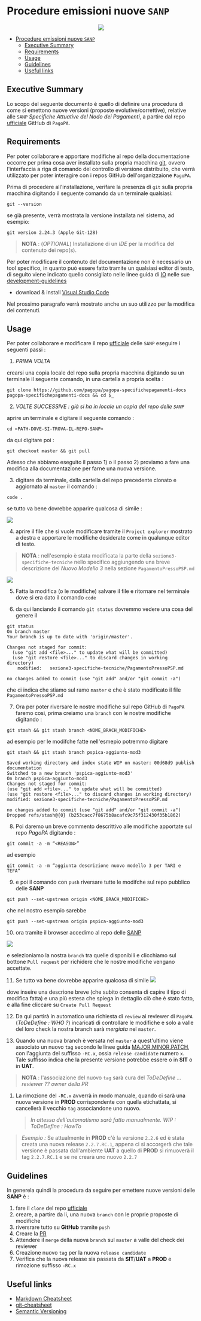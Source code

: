 # Procedure emissioni nuove `SANP`

<p align="center">
  <img src="pagoPA.png" />
</p>

- [Procedure emissioni nuove `SANP`](#procedure-emissioni-nuove-sanp)
  - [Executive Summary](#executive-summary)
  - [Requirements](#requirements)
  - [Usage](#usage)
  - [Guidelines](#guidelines)
  - [Useful links](#useful-links)

## Executive Summary

Lo scopo del seguente documento è quello di definire una procedura di come si emettono nuove versioni (proposte evolutive/correttive), relative alle `SANP` _Specifiche Attuative del Nodo dei Pagamenti_, a partire dal repo [ufficiale](https://github.com/pagopa/pagopa-specifichepagamenti-docs) GitHub di `PagoPA`.

## Requirements

Per poter collaborare e apportare modifiche al repo della documentazione occorre per prima cosa aver installato sulla propria macchina [git](https://git-scm.com/downloads), ovvero l'interfaccia a riga di comando del controllo di versione distribuito, che verrà utilizzato per poter interagire con i repos GitHub dell'organizzaione `PagoPA`.

Prima di procedere all'installazione, verifare la presenza di `git` sulla propria macchina digitando il seguente comando da un terminale qualsiasi:

```
git --version
```

se già presente, verrà mostrata la versione installata nel sistema, ad esempio:

```
git version 2.24.3 (Apple Git-128)
```

> **NOTA** : (_OPTIONAL_) Installazione di un _IDE_ per la modifica del contenuto dei repo(s).

Per poter modificare il contenuto del documentazione non è necessario un tool specifico, in quanto può essere fatto tramite un qualsiasi editor di testo, di seguito viene indicato quello consigliato nelle linee guida di [IO](https://io.italia.it/) nelle sue [development-guidelines](https://github.com/pagopa/io-handbook/blob/master/development-guidelines.md#editors-code-formatting-linting)

- download & install [Visual Studio Code](https://code.visualstudio.com/)

Nel prossimo paragrafo verrà mostrato anche un suo utilizzo per la modifica dei contenuti.

## Usage

Per poter collaborare e modificare il repo [ufficiale](https://github.com/pagopa/pagopa-specifichepagamenti-docs) delle `SANP` eseguire i seguenti passi :

1. _PRIMA VOLTA_

crearsi una copia locale del repo sulla propria macchina digitando su un terminale il seguente comando, in una cartella a propria scelta :

```
git clone https://github.com/pagopa/pagopa-specifichepagamenti-docs pagopa-specifichepagamenti-docs && cd $_
```

2. _VOLTE SUCCESSIVE : già si ha in locale un copia del repo delle `SANP`_

aprire un terminale e digitare il seguente comando :

```
cd <PATH-DOVE-SI-TROVA-IL-REPO-SANP>
```

da qui digitare poi :

```
git checkout master && git pull
```

Adesso che abbiamo eseguito il passo 1) o il passo 2) proviamo a fare una modifica alla documentazione per farne una nuova versione.

3. digitare da terminale, dalla cartella del repo precedente clonato e aggiornato al `master` il comando :

```
code .
```

se tutto va bene dovrebbe apparire qualcosa di simile :

![](2020-10-09-11-04-10.png)

4. aprire il file che si vuole modificare tramite il `Project explorer` mostrato a destra e apportare le modifiche desiderate come in qualunque editor di testo.

> **NOTA** : nell'esempio è stata modificata la parte della `sezione3-specifiche-tecniche` nello specifico aggiungendo una breve descrizione del _Nuovo Modello 3_ nella sezione `PagamentoPressoPSP.md`

![](2020-10-09-13-01-55.png)

5. Fatta la modifica (o le modifiche) salvare il file e ritornare nel terminale dove si era dato il comando `code`

6. da qui lanciando il comando `git status` dovremmo vedere una cosa del genere il

```
git status
On branch master
Your branch is up to date with 'origin/master'.

Changes not staged for commit:
  (use "git add <file>..." to update what will be committed)
  (use "git restore <file>..." to discard changes in working directory)
	modified:   sezione3-specifiche-tecniche/PagamentoPressoPSP.md

no changes added to commit (use "git add" and/or "git commit -a")
```

che ci indica che stiamo sul ramo `master` e che è stato modificato il file `PagamentoPressoPSP.md`

7. Ora per poter riversare le nostre modifiche sul repo GitHub di `PagoPA` faremo cosi, prima creiamo una `branch` con le nostre modifiche digitando :

```
git stash && git stash branch <NOME_BRACH_MODIFICHE>
```

ad esempio per le modifche fatte nell'esmepio potremmo digitare

```
git stash && git stash branch pspica-aggiunto-mod3

Saved working directory and index state WIP on master: 00d68d9 publish documentation
Switched to a new branch 'pspica-aggiunto-mod3'
On branch pspica-aggiunto-mod3
Changes not staged for commit:
(use "git add <file>..." to update what will be committed)
(use "git restore <file>..." to discard changes in working directory)
modified: sezione3-specifiche-tecniche/PagamentoPressoPSP.md

no changes added to commit (use "git add" and/or "git commit -a")
Dropped refs/stash@{0} (b253cacc7f8675b8acafc9c75f312430f35b1862)
```

8. Poi daremo un breve commento descrittivo alle modifiche apportate sul repo _PagoPA_ digitando :

```
git commit -a -m “<REASON>”
```

ad esempio

```
git commit -a -m “aggiunta descrizione nuovo modello 3 per TARI e TEFA”
```

9. e poi il comando con `push` riversare tutte le modifche sul repo pubblico delle **SANP**

```
git push --set-upstream origin <NOME_BRACH_MODIFICHE>
```

che nel nostro esempio sarebbe

```
git push --set-upstream origin pspica-aggiunto-mod3
```

10. ora tramite il browser accedimo al repo delle [SANP](https://github.com/pagopa/pagopa-specifichepagamenti-docs)

![](2020-10-12-09-24-25.png)

e selezioniamo la nostra `branch` tra quelle disponibili e clicchiamo sul bottone `Pull request` per richidere che le nostre modifiche vengano accettate.

11. Se tutto va bene dovrebbe apparire qualcosa di simile
    ![](2020-10-12-09-28-24.png)

dove inseire una descrione breve (che subito consenta di capire il tipo di modifica fatta) e una più estesa che spiega in dettaglio ciò che è stato fatto, e alla fine cliccare su `Create Pull Request`

12. Da qui partirà in automatico una richiesta di `review` ai reviewer di `PagoPA` (_ToDeDefine : WHO ?_) incaricati di controllare le modifiche e solo a valle del loro check la nostra branch sarà _mergiata_ nel `master`.

13. Quando una nuova branch è versata nel `master` a quest'ultimo viene associato un nuovo `tag` secondo le linee guida [MAJOR.MINOR.PATCH](https://semver.org/), con l'aggiunta del suffisso `-RC.x`, ossia `release candidate` numero `x`. Tale suffisso indica che la presente versione potrebbe essere o in **SIT** o in **UAT**.

> **NOTA** : l'associazione del nuovo `tag` sarà cura del _ToDeDefine ... reviewer ?? owner della PR_

1.  La rimozione del `-RC.x` avverrà in modo manuale, quando ci sarà una nuova versione in **PROD** corrispondente con quella etichattata, si cancellerà il vecchio `tag` associandone uno nuovo. 
    > _In attessa dell'automatismo sarà fatto manualmente._ _WIP : ToDeDefine : HowTo_

> _Esempio :_ Se attualmente in **PROD** c'è la versione `2.2.6` ed è stata creata una nuova release `2.2.7.RC.1`, appena ci si accorgerà che tale versione è passata dall'ambiente **UAT** a quello di **PROD** si rimuoverà il tag `2.2.7.RC.1` e se ne crearà uno nuovo `2.2.7`

## Guidelines

In generela quindi la procedura da seguire per emettere nuove versioni delle **SANP** è :

1. fare il `clone` del repo [ufficiale](https://github.com/pagopa/pagopa-specifichepagamenti-docs)
2. creare, a partire da li, una nuova `branch` con le proprie proposte di modifiche
3. riversrare tutto su **GitHub** tramite `push`
4. Creare la [PR](https://docs.github.com/en/free-pro-team@latest/github/getting-started-with-github/github-glossary#pull-request)
5. Attendere il `merge` della nuova `branch` sul `master` a valle del check dei reviewer
6. Creazione nuovo `tag` per la nuova `release candidate`
7. Verifica che la nuova release sia passata da **SIT**/**UAT** a **PROD** e rimozione suffisso `-RC.x`

## Useful links

- [Markdown Cheatsheet](https://github.com/adam-p/markdown-here/wiki/Markdown-Cheatsheet)
- [git-cheatsheet](https://www.atlassian.com/git/tutorials/atlassian-git-cheatsheet)
- [Semantic Versioning](https://semver.org/)
